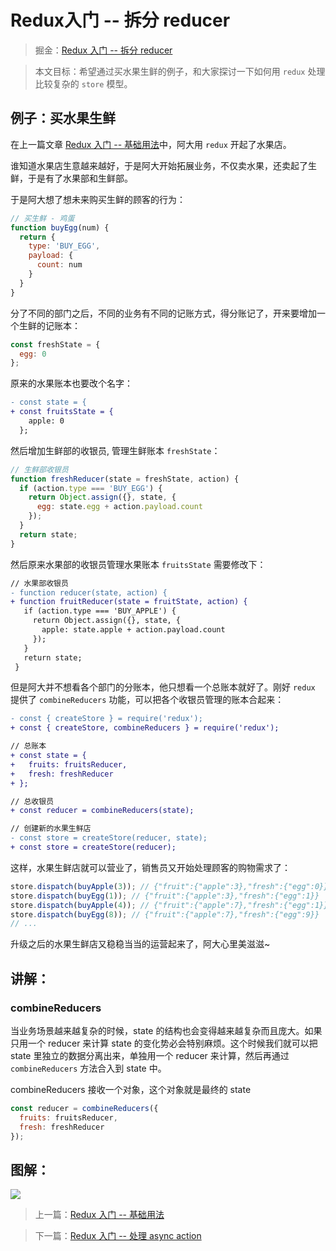 # Redux入门 -- 拆分 reducer

> 掘金：[Redux 入门 -- 拆分 reducer](https://juejin.im/post/5ad56db7518825558c47ec91)

> 本文目标：希望通过买水果生鲜的例子，和大家探讨一下如何用 `redux` 处理比较复杂的 `store` 模型。

## 例子：买水果生鲜

在上一篇文章 [Redux 入门 -- 基础用法](https://juejin.im/post/5ad466f15188255c27226796)中，阿大用 `redux` 开起了水果店。 

谁知道水果店生意越来越好，于是阿大开始拓展业务，不仅卖水果，还卖起了生鲜，于是有了水果部和生鲜部。

于是阿大想了想未来购买生鲜的顾客的行为：

```js
// 买生鲜 - 鸡蛋
function buyEgg(num) {
  return {
    type: 'BUY_EGG',
    payload: {
      count: num
    }
  }
}
```

分了不同的部门之后，不同的业务有不同的记账方式，得分账记了，开来要增加一个生鲜的记账本：

```js
const freshState = {
  egg: 0
};
```

原来的水果账本也要改个名字：

```diff
- const state = {
+ const fruitsState = {
    apple: 0
  };
```

然后增加生鲜部的收银员, 管理生鲜账本 `freshState`：

```js
// 生鲜部收银员
function freshReducer(state = freshState, action) {
  if (action.type === 'BUY_EGG') {
    return Object.assign({}, state, {
      egg: state.egg + action.payload.count
    });
  }
  return state;
}
```

然后原来水果部的收银员管理水果账本 `fruitsState` 需要修改下：

```diff
// 水果部收银员
- function reducer(state, action) {
+ function fruitReducer(state = fruitState, action) {
   if (action.type === 'BUY_APPLE') {
     return Object.assign({}, state, {
       apple: state.apple + action.payload.count
     });
   }
   return state;
 }
```

但是阿大并不想看各个部门的分账本，他只想看一个总账本就好了。刚好 `redux` 提供了 `combineReducers` 功能，可以把各个收银员管理的账本合起来：

```diff
- const { createStore } = require('redux');
+ const { createStore, combineReducers } = require('redux');

// 总账本
+ const state = {
+   fruits: fruitsReducer,
+   fresh: freshReducer
+ };

// 总收银员
+ const reducer = combineReducers(state);

// 创建新的水果生鲜店
- const store = createStore(reducer, state);
+ const store = createStore(reducer);
```

这样，水果生鲜店就可以营业了，销售员又开始处理顾客的购物需求了：

```js
store.dispatch(buyApple(3)); // {"fruit":{"apple":3},"fresh":{"egg":0}}
store.dispatch(buyEgg(1)); // {"fruit":{"apple":3},"fresh":{"egg":1}}
store.dispatch(buyApple(4)); // {"fruit":{"apple":7},"fresh":{"egg":1}}
store.dispatch(buyEgg(8)); // {"fruit":{"apple":7},"fresh":{"egg":9}}
// ...
```

升级之后的水果生鲜店又稳稳当当的运营起来了，阿大心里美滋滋~

## 讲解：

### combineReducers

当业务场景越来越复杂的时候，state 的结构也会变得越来越复杂而且庞大。如果只用一个 reducer 来计算 state 的变化势必会特别麻烦。这个时候我们就可以把 state 里独立的数据分离出来，单独用一个 reducer 来计算，然后再通过 `combineReducers` 方法合入到 state 中。

combineReducers 接收一个对象，这个对象就是最终的 state

```js
const reducer = combineReducers({
  fruits: fruitsReducer,
  fresh: freshReducer
});
```
## 图解：

![](http://ox12mie1c.bkt.clouddn.com/DEMO2.png?imageView2/0/q/75%7Cwatermark/2/text/6Zi_5biM/font/5b6u6L2v6ZuF6buR/fontsize/320/fill/I0ZGRkZGRg==/dissolve/50/gravity/SouthEast/dx/20/dy/20%7Cimageslim)

> 上一篇：[Redux 入门 -- 基础用法](https://juejin.im/post/5ad466f15188255c27226796)

> 下一篇：[Redux 入门 -- 处理 async action](https://juejin.im/post/5ad5920e6fb9a028c523afcf)